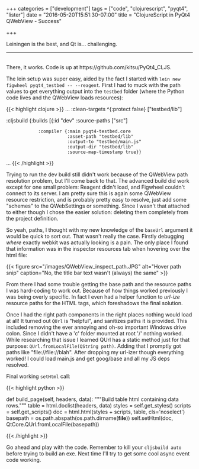 +++
categories = ["development"]
tags = ["code", "clojurescript", "pyqt4", "lister"]
date = "2016-05-20T15:51:30-07:00"
title = "ClojureScript in PyQt4 QWebView - Success"

+++

Leiningen is the best, and Qt is... challenging.
<!--more-->
<hr/><br/>
There, it works. Code is up at https://github.com/kitsu/PyQt4_CLJS.

The lein setup was super easy, aided by the fact I started with
`lein new figwheel pyqt4_testbed -- --reagent`. First I had to muck with the
path values to get everything output into the `testbed` folder (where the Python
code lives and the QWebView loads resources):

{{< highlight clojure >}}
...
  :clean-targets ^{:protect false} ["testbed/lib"]

  :cljsbuild {:builds
              [{:id "dev"
                :source-paths ["src"]

                :compiler {:main pyqt4-testbed.core
                           :asset-path "testbed/lib"
                           :output-to "testbed/main.js"
                           :output-dir "testbed/lib"
                           :source-map-timestamp true}}
...
{{< /highlight >}}

Trying to run the dev build still didn't work because of the QWebView path
resolution problem, but I'll come back to that. The advanced build did work
except for one small problem: Reagent didn't load, and Figwheel couldn't
connect to its server. I am pretty sure this is again some QWebView resource
restriction, and is probably pretty easy to resolve, just add some "schemes" to
the QWebSettings or something. Since I wasn't that attached to either though I
chose the easier solution: deleting them completely from the project definition.

So yeah, paths, I thought with my new knowledge of the `baseUrl` argument it
would be quick to sort out. That wasn't really the case. Firstly debugging
_where_ exactly webkit was actually looking is a pain. The only place I found
that information was in the inspector resources tab when hovering over the html
file:

{{< figure src="/images/QWebView_inspect_path.JPG" alt="Hover path snip"
caption="No, the title bar text wasn't (always) the same" >}}

From there I had some trouble getting the base path and the resource paths I was
hard-coding to work out. Because of how things worked previously I was being
overly specific. In fact I even had a helper function to *url-ize* resource
paths for the HTML tags, which foreshadows the final solution.

Once I had the right path components in the right places nothing would load at
all! It turned out `QUrl` is "helpful", and sanitizes paths it is
provided. This included removing the ever annoying and oh-so important Windows
drive colon. Since I didn't have a 'c' folder mounted at root '/' nothing
worked. While researching that issue I learned QUrl has a static method just for
that purpose: `QUrl.fromLocalFile(QString path)`. Adding that I promptly got
paths like "file://file://blah". After dropping my url-izer though everything
worked! I could load main.js and get goog/base and all my JS deps resolved.

Final working `setHtml` call:

{{< highlight python >}}

def build_page(self, headers, data):
    """Build table html containing data rows."""
    table = html.doclist(headers, data)
    styles = self.get_styles()
    scripts = self.get_scripts()
    doc = html.html(styles + scripts, table, cls='noselect')
    basepath = os.path.abspath(os.path.dirname(__file__))
    self.setHtml(doc, QtCore.QUrl.fromLocalFile(basepath))

{{< /highlight >}}

Go ahead and play with the code. Remember to kill your `cljsbuild auto` before
trying to build an exe. Next time I'll try to get some cool async event code
working.